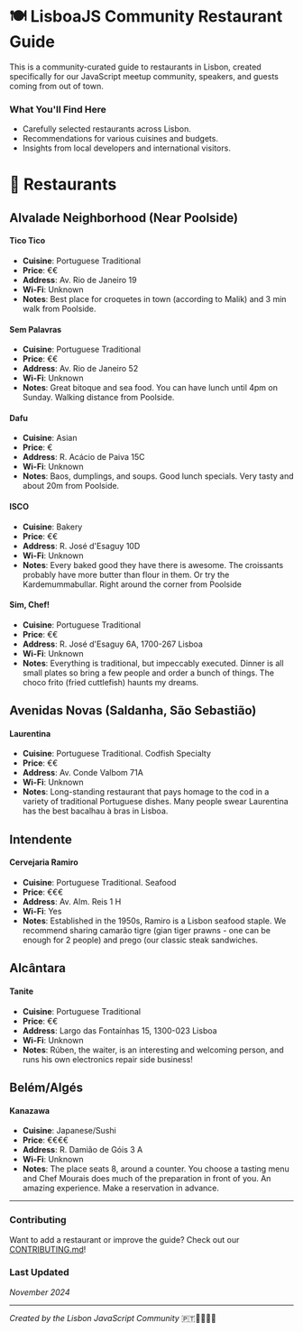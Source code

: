 # 🍽️ LisboaJS Community Restaurant Guide

This is a community-curated guide to restaurants in Lisbon, created specifically for our JavaScript meetup community, speakers, and guests coming from out of town.

### What You'll Find Here

- Carefully selected restaurants across Lisbon.
- Recommendations for various cuisines and budgets.
- Insights from local developers and international visitors.

# 🍜 Restaurants

## Alvalade Neighborhood (Near Poolside)

#### Tico Tico
- **Cuisine**: Portuguese Traditional
- **Price**: €€
- **Address**: Av. Rio de Janeiro 19
- **Wi-Fi**: Unknown
- **Notes**: Best place for croquetes in town (according to Malik) and 3 min walk from Poolside.

#### Sem Palavras
- **Cuisine**: Portuguese Traditional
- **Price**: €€
- **Address**: Av. Rio de Janeiro 52
- **Wi-Fi**: Unknown
- **Notes**: Great bitoque and sea food. You can have lunch until 4pm on Sunday. Walking distance from Poolside.

#### Dafu
- **Cuisine**: Asian
- **Price**: €
- **Address**: R. Acácio de Paiva 15C
- **Wi-Fi**: Unknown
- **Notes**: Baos, dumplings, and soups.  Good lunch specials.  Very tasty and about 20m from Poolside.

#### ISCO
- **Cuisine**: Bakery
- **Price**: €€
- **Address**: R. José d'Esaguy 10D
- **Wi-Fi**: Unknown
- **Notes**: Every baked good they have there is awesome.  The croissants probably have more butter than flour in them.  Or try the Kardemummabullar.  Right around the corner from Poolside

#### Sim, Chef!
- **Cuisine**: Portuguese Traditional
- **Price**: €€
- **Address**: R. José d'Esaguy 6A, 1700-267 Lisboa
- **Wi-Fi**: Unknown
- **Notes**: Everything is traditional, but impeccably executed.  Dinner is all small plates so bring a few people and order a bunch of things. The choco frito (fried cuttlefish) haunts my dreams.  

## Avenidas Novas (Saldanha, São Sebastião)

#### Laurentina
- **Cuisine**: Portuguese Traditional. Codfish Specialty
- **Price**: €€
- **Address**:  Av. Conde Valbom 71A
- **Wi-Fi**: Unknown
- **Notes**: Long-standing restaurant that pays homage to the cod in a variety of traditional Portuguese dishes. Many people swear Laurentina has the best bacalhau à bras in Lisboa.

## Intendente

#### Cervejaria Ramiro
- **Cuisine**: Portuguese Traditional. Seafood
- **Price**: €€€
- **Address**:  Av. Alm. Reis 1 H
- **Wi-Fi**: Yes
- **Notes**: Established in the 1950s, Ramiro is a Lisbon seafood staple. We recommend sharing camarão tigre (gian tiger prawns - one can be enough for 2 people) and prego (our classic steak sandwiches.

## Alcântara

#### Tanite
- **Cuisine**: Portuguese Traditional
- **Price**: €€
- **Address**: Largo das Fontaínhas 15, 1300-023 Lisboa
- **Wi-Fi**: Unknown
- **Notes**: Rúben, the waiter, is an interesting and welcoming person, and runs his own electronics repair side business!

## Belém/Algés

#### Kanazawa
- **Cuisine**: Japanese/Sushi
- **Price**: €€€€
- **Address**: R. Damião de Góis 3 A
- **Wi-Fi**: Unknown
- **Notes**: The place seats 8, around a counter.  You choose a tasting menu and Chef Mourais does much of the preparation in front of you.  An amazing experience.  Make a reservation in advance.  

---
### Contributing

Want to add a restaurant or improve the guide? Check out our [CONTRIBUTING.md](CONTRIBUTING.md)!


### Last Updated
*November 2024*

---
*Created by the Lisbon JavaScript Community* 🇵🇹👩‍💻👨‍💻
